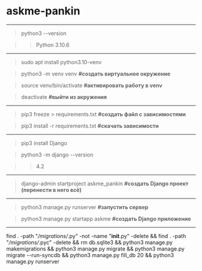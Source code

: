 # askme-pankin

----
>python3 --version

>>Python 3.10.6
----
>sudo apt install python3.10-venv

>python3 -m venv venv __#создать виртуальное окружение__

>source venv/bin/activate __#активировать работу в venv__

>deactivate __#выйти из акружения__
----
>pip3 freeze > requirements.txt __#cоздать файл с зависимостями__

>pip3 install -r requirements.txt __#скачать зависимости__
----
>pip3 install Django

>python3 -m django --version

>>4.2
----
>django-admin startproject askme_pankin __#создать Django проект (перенести в него всё)__
----
>python3 manage.py runserver __#запустить сервер__

>python3 manage.py startapp askme __#cоздать Django  приложение__

----


find . -path "*/migrations/*.py" -not -name "__init__.py" -delete &&
find . -path "*/migrations/*.pyc" -delete &&
rm db.sqlite3 &&
python3 manage.py makemigrations &&
python3 manage.py migrate &&
python3 manage.py migrate --run-syncdb &&
python3 manage.py fill_db 20 &&
python3 manage.py runserver

